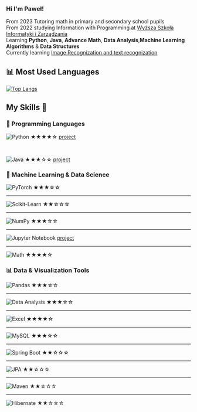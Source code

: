 ### Hi I'm Paweł!
From 2023 Tutoring math in primary and secondary school pupils<br>
From 2022 studying Information with Programming at [Wyższa Szkoła Informatyki i Zarządzania](https://wsiz.edu.pl/dla-kandydata/studia-1-stopnia/programowanie)<br>
Learning **Python**, **Java**, **Advance  Math**, **Data Analysis**,**Machine Learning Algorithms** &  **Data Structures** <br>
Currently learning [Image Recognization and text recognization](https://www.udemy.com/course/deep-learning-w-jezyku-python/?couponCode=MT240725G1)<br>

## 📊 Most Used Languages

[![Top Langs](https://github-readme-stats.vercel.app/api/top-langs/?username=zdrapek-jpg&layout=compact)](https://github.com/YOUR_USERNAME)

## My Skills 🧠

### 🐍 Programming Languages  
![Python](https://img.shields.io/badge/Python-3776AB?style=for-the-badge&logo=python&logoColor=white) ★★★★☆  [project](https://github.com/zdrapek-jpg/Data_Science/tree/main/Gui_szkolenie_4)

<br>

![Java](https://img.shields.io/badge/Java-ED8B00?style=for-the-badge&logo=openjdk&logoColor=white) ★★★☆☆ [project](https://github.com/zdrapek-jpg/RezerwacjaWizyt1)


### 🧠 Machine Learning & Data Science 
![PyTorch](https://img.shields.io/badge/PyTorch-EE4C2C?style=for-the-badge&logo=pytorch&logoColor=white) ★★★☆☆  

---
![Scikit-Learn](https://img.shields.io/badge/Scikit--Learn-F7931E?style=for-the-badge&logo=scikit-learn&logoColor=white) ★★☆☆☆  

---


![NumPy](https://img.shields.io/badge/NumPy-013243?style=for-the-badge&logo=NumPy&logoColor=white) ★★★☆☆ 

---
![Jupyter Notebook](https://img.shields.io/badge/Jupyter-F37626?style=for-the-badge&logo=jupyter&logoColor=white)   [project](https://github.com/zdrapek-jpg/Data_Science/tree/main/Algorytmy_minimalno_odleglosciowe/K_nn)

---

![Math](https://img.shields.io/badge/Math-logic%20and%20models-blue?style=for-the-badge) ★★★★☆  


### 📊 Data & Visualization Tools  

![Pandas](https://img.shields.io/badge/Pandas-150458?style=for-the-badge&logo=pandas&logoColor=white) ★★★☆☆  

---
![Data Analysis](https://img.shields.io/badge/Data%20Analysis-insights%20from%20data-9c27b0?style=for-the-badge&logo=chart-bar&logoColor=white) ★★★☆☆

---
![Excel](https://img.shields.io/badge/Excel-217346?style=for-the-badge&logo=microsoft-excel&logoColor=white) ★★★★☆  

---

![MySQL](https://img.shields.io/badge/MySQL-4479A1?style=for-the-badge&logo=mysql&logoColor=white) ★★★☆☆




---
![Spring Boot](https://img.shields.io/badge/Spring%20Boot-6DB33F?style=for-the-badge&logo=spring-boot&logoColor=white) ★★☆☆☆

---
![JPA](https://img.shields.io/badge/JPA-007396?style=for-the-badge&logo=java&logoColor=white) ★★☆☆☆

---
![Maven](https://img.shields.io/badge/Maven-C71A36?style=for-the-badge&logo=apache-maven&logoColor=white) ★★☆☆☆

---
![Hibernate](https://img.shields.io/badge/Hibernate-59666C?style=for-the-badge&logo=hibernate&logoColor=white) ★★☆☆☆


   
